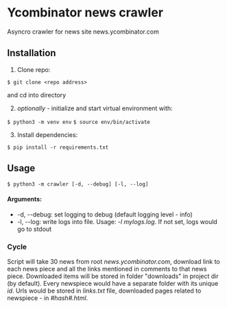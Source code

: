 # Ycombinator news crawler

Asyncro crawler for news site news.ycombinator.com

## Installation

1) Clone repo:

`$ git clone <repo address>`

and cd into directory

2) <i>optionally</i> - initialize and start virtual environment with:

`$ python3 -m venv env`
`$ source env/bin/activate`

3) Install dependencies:

`$ pip install -r requirements.txt`

## Usage

`$ python3 -m crawler [-d, --debug] [-l, --log]`

#### Arguments:

* -d, --debug:  set logging to debug (default logging level - info)
* -l, --log:    write logs into file. Usage: <i>-l mylogs.log</i>. If not set, logs would go to stdout

### Cycle

Script will take 30 news from root <i>news.ycombinator.com</i>, download link to each news piece and all the links mentioned in comments to that news piece. Downloaded items will be stored in folder "downloads" in project dir (by default). Every newspiece would have a separate folder with its unique <i>id</i>. Urls would be stored in <i>links.txt</i> file, downloaded pages related to newspiece - in <i>#hash#.html</i>.


